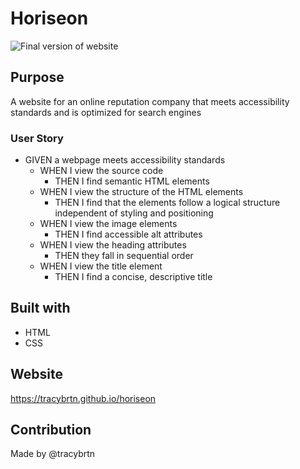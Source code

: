 # Horiseon
![Final version of website](https://github.com/tracybrtn/horiseon/blob/main/assets/images/horiseon-final-screenshot.jpeg?raw=true)

## Purpose
A website for an online reputation company that meets accessibility standards and is optimized for search engines

### User Story
* GIVEN a webpage meets accessibility standards
  * WHEN I view the source code
    * THEN I find semantic HTML elements
  * WHEN I view the structure of the HTML elements
    * THEN I find that the elements follow a logical structure independent of styling and positioning 
  * WHEN I view the image elements
    * THEN I find accessible alt attributes
  * WHEN I view the heading attributes
    * THEN they fall in sequential order
  * WHEN I view the title element
    * THEN I find a concise, descriptive title

## Built with
* HTML
* CSS

## Website
https://tracybrtn.github.io/horiseon

## Contribution
Made by @tracybrtn

